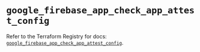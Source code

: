 # `google_firebase_app_check_app_attest_config`

Refer to the Terraform Registry for docs: [`google_firebase_app_check_app_attest_config`](https://registry.terraform.io/providers/hashicorp/google-beta/6.26.0/docs/resources/google_firebase_app_check_app_attest_config).
